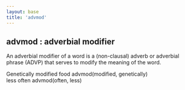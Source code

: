 ```yaml
---
layout: base
title: 'advmod'
---
```


## advmod : adverbial modifier

An adverbial modifier of a word is a (non-clausal) adverb or adverbial
phrase (ADVP) that serves to modify the meaning of the word.

<div class="sd-parse">
Genetically modified food
advmod(modified, genetically)
</div>

<div class="sd-parse">
less often
advmod(often, less)
</div>

